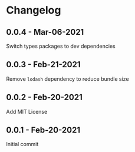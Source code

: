 # Changelog

## 0.0.4 - Mar-06-2021

Switch types packages to dev dependencies

## 0.0.3 - Feb-21-2021

Remove `lodash` dependency to reduce bundle size

## 0.0.2 - Feb-20-2021

Add MIT License

## 0.0.1 - Feb-20-2021

Initial commit
